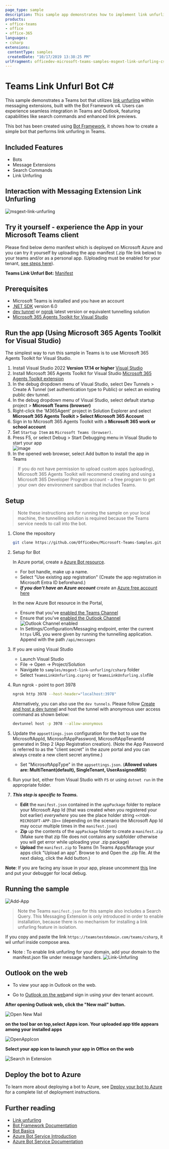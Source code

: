 ```yaml
---
page_type: sample
description: This sample app demonstrates how to implement link unfurling in a Teams messaging extension using the Bot Framework v4.
products:
- office-teams
- office
- office-365
languages:
- csharp
extensions:
 contentType: samples
 createdDate: "10/17/2019 13:38:25 PM"
urlFragment: officedev-microsoft-teams-samples-msgext-link-unfurling-csharp
---
```


# Teams Link Unfurl Bot C#

This sample demonstrates a Teams bot that utilizes [link unfurling](https://docs.microsoft.com/microsoftteams/platform/messaging-extensions/how-to/link-unfurling?tabs=json) within messaging extensions, built with the Bot Framework v4. Users can experience seamless integration in Teams and Outlook, featuring capabilities like search commands and enhanced link previews.


This bot has been created using [Bot Framework](https://dev.botframework.com), it shows how to create a simple bot that performs link unfurling in Teams.

## Included Features
* Bots
* Message Extensions
* Search Commands
* Link Unfurling

## Interaction with Messaging Extension Link Unfurling
![msgext-link-unfurling ](Images/msgext-link-unfurling.gif)

## Try it yourself - experience the App in your Microsoft Teams client
Please find below demo manifest which is deployed on Microsoft Azure and you can try it yourself by uploading the app manifest (.zip file link below) to your teams and/or as a personal app. (Uploading must be enabled for your tenant, [see steps here](https://docs.microsoft.com/microsoftteams/platform/concepts/build-and-test/prepare-your-o365-tenant#enable-custom-teams-apps-and-turn-on-custom-app-uploading)).

**Teams Link Unfurl Bot:** [Manifest](/samples/msgext-link-unfurling/csharp/demo-manifest/msgext-link-unfurling.zip)

## Prerequisites

- Microsoft Teams is installed and you have an account
- [.NET SDK](https://dotnet.microsoft.com/download) version 6.0
- [dev tunnel](https://learn.microsoft.com/en-us/azure/developer/dev-tunnels/get-started?tabs=windows) or [ngrok](https://ngrok.com/) latest version or equivalent tunnelling solution
- [Microsoft 365 Agents Toolkit  for Visual Studio](https://learn.microsoft.com/en-us/microsoftteams/platform/toolkit/toolkit-v4/install-teams-toolkit-vs?pivots=visual-studio-v17-7)

## Run the app (Using Microsoft 365 Agents Toolkit  for Visual Studio)

The simplest way to run this sample in Teams is to use Microsoft 365 Agents Toolkit  for Visual Studio.
1. Install Visual Studio 2022 **Version 17.14 or higher** [Visual Studio](https://visualstudio.microsoft.com/downloads/)
1. Install Microsoft 365 Agents Toolkit  for Visual Studio [Microsoft 365 Agents Toolkit  extension](https://learn.microsoft.com/en-us/microsoftteams/platform/toolkit/toolkit-v4/install-teams-toolkit-vs?pivots=visual-studio-v17-7)
1. In the debug dropdown menu of Visual Studio, select Dev Tunnels > Create A Tunnel (set authentication type to Public) or select an existing public dev tunnel.
1. In the debug dropdown menu of Visual Studio, select default startup project > **Microsoft Teams (browser)**
1. Right-click the 'M365Agent' project in Solution Explorer and select **Microsoft 365 Agents Toolkit > Select Microsoft 365 Account**
1. Sign in to Microsoft 365 Agents Toolkit with a **Microsoft 365 work or school account**
1. Set `Startup Item` as `Microsoft Teams (browser)`.
1. Press F5, or select Debug > Start Debugging menu in Visual Studio to start your app
    </br>![image](https://raw.githubusercontent.com/OfficeDev/TeamsFx/dev/docs/images/visualstudio/debug/debug-button.png)
1. In the opened web browser, select Add button to install the app in Teams

> If you do not have permission to upload custom apps (uploading), Microsoft 365 Agents Toolkit will recommend creating and using a Microsoft 365 Developer Program account - a free program to get your own dev environment sandbox that includes Teams.

## Setup

> Note these instructions are for running the sample on your local machine, the tunnelling solution is required because
the Teams service needs to call into the bot.

1) Clone the repository

    ```bash
    git clone https://github.com/OfficeDev/Microsoft-Teams-Samples.git
    ```

1) Setup for Bot

   In Azure portal, create a [Azure Bot resource](https://docs.microsoft.com/azure/bot-service/bot-service-quickstart-registration).
    - For bot handle, make up a name.
    - Select "Use existing app registration" (Create the app registration in Microsoft Entra ID beforehand.)
    - __*If you don't have an Azure account*__ create an [Azure free account here](https://azure.microsoft.com/free/)
    
   In the new Azure Bot resource in the Portal, 
    - Ensure that you've [enabled the Teams Channel](https://learn.microsoft.com/azure/bot-service/channel-connect-teams?view=azure-bot-service-4.0)
    - Ensure that you've [enabled the Outlook Channel](https://learn.microsoft.com/en-us/azure/bot-service/bot-service-channel-connect-actionable-email?view=azure-bot-service-4.0)
  ![Outlook Channel enabled](Images/OutlookChannelEnabled.PNG)
    - In Settings/Configuration/Messaging endpoint, enter the current `https` URL you were given by running the tunnelling application. Append with the path `/api/messages`


1) If you are using Visual Studio
   - Launch Visual Studio
   - File -> Open -> Project/Solution
   - Navigate to `samples/msgext-link-unfurling/csharp` folder
   - Select `TeamsLinkUnfurling.csproj` or `TeamsLinkUnfurling.sln`file

1) Run ngrok - point to port 3978

   ```bash
   ngrok http 3978 --host-header="localhost:3978"
   ```  

   Alternatively, you can also use the `dev tunnels`. Please follow [Create and host a dev tunnel](https://learn.microsoft.com/en-us/azure/developer/dev-tunnels/get-started?tabs=windows) and host the tunnel with anonymous user access command as shown below:

   ```bash
   devtunnel host -p 3978 --allow-anonymous
   ```

1) Update the `appsettings.json` configuration for the bot to use the MicrosoftAppId, MicrosoftAppPassword, MicrosoftAppTenantId generated in Step 2 (App Registration creation). (Note the App Password is referred to as the "client secret" in the azure portal and you can always create a new client secret anytime.)
    - Set "MicrosoftAppType" in the `appsettings.json`. (**Allowed values are: MultiTenant(default), SingleTenant, UserAssignedMSI**)

1) Run your bot, either from Visual Studio with `F5` or using `dotnet run` in the appropriate folder.

1) __*This step is specific to Teams.*__
    - **Edit** the `manifest.json` contained in the  `appPackage` folder to replace your Microsoft App Id (that was created when you registered your bot earlier) *everywhere* you see the place holder string `<<YOUR-MICROSOFT-APP-ID>>` (depending on the scenario the Microsoft App Id may occur multiple times in the `manifest.json`)
    - **Zip** up the contents of the `appPackage` folder to create a `manifest.zip` (Make sure that zip file does not contains any subfolder otherwise you will get error while uploading your .zip package)
    - **Upload** the `manifest.zip` to Teams (In Teams Apps/Manage your apps click "Upload an app". Browse to and Open the .zip file. At the next dialog, click the Add button.)

**Note**: If you are facing any issue in your app, please uncomment [this](https://github.com/OfficeDev/Microsoft-Teams-Samples/blob/main/samples/msgext-link-unfurling/csharp/AdapterWithErrorHandler.cs#L25) line and put your debugger for local debug.

## Running the sample

![Add-App](Images/Add-App.png)

> Note the Teams `manifest.json` for this sample also includes a Search Query. This Messaging Extension is only introduced in order to enable installation, because there is no mechanism for installing a link unfurling feature in isolation.

If you copy and paste the link `https://teamstestdomain.com/teams/csharp`, it wil unfurl inside compose area.

- Note : To enable link unfurling for your domain, add your domain to the manifest.json file under message handlers.
![Link-Unfurling ](Images/Link-Unfurling.png)

## Outlook on the web

- To view your app in Outlook on the web.

- Go to [Outlook on the web](https://outlook.office.com/mail/)and sign in using your dev tenant account.

**After opening Outlook web, click the "New mail" button.**

![Open New Mail](Images/OpenNewMail.png)

**on the tool bar on top,select Apps icon. Your uploaded app title appears among your installed apps**

![OpenAppIcon](Images/OpenAppIcon.png)

**Select your app icon to launch your app in Office on the web**

![Search in Extension](Images/SearchInExtension.png)

## Deploy the bot to Azure

To learn more about deploying a bot to Azure, see [Deploy your bot to Azure](https://aka.ms/azuredeployment) for a complete list of deployment instructions.

## Further reading

- [Link unfurling](https://learn.microsoft.com/microsoftteams/platform/messaging-extensions/how-to/link-unfurling?tabs=dotnet%2Cadvantages)
- [Bot Framework Documentation](https://docs.botframework.com)
- [Bot Basics](https://docs.microsoft.com/azure/bot-service/bot-builder-basics?view=azure-bot-service-4.0)
- [Azure Bot Service Introduction](https://docs.microsoft.com/azure/bot-service/bot-service-overview-introduction?view=azure-bot-service-4.0)
- [Azure Bot Service Documentation](https://docs.microsoft.com/azure/bot-service/?view=azure-bot-service-4.0)